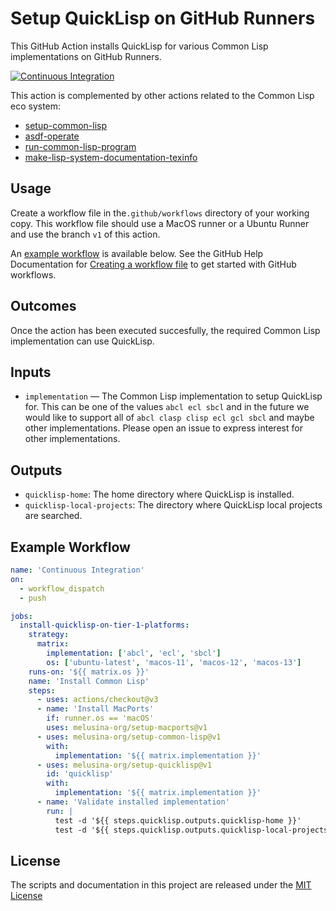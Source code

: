 # Setup QuickLisp on GitHub Runners

This GitHub Action installs QuickLisp for various Common Lisp
implementations on GitHub Runners.

[![Continuous Integration](https://github.com/melusina-org/setup-quicklisp/actions/workflows/continuous-integration.yaml/badge.svg)](https://github.com/melusina-org/setup-quicklisp/actions/workflows/continuous-integration.yaml)

This action is complemented by other actions related to the Common
Lisp eco system:

- [setup-common-lisp](https://github.com/melusina-org/setup-common-lisp)
- [asdf-operate](https://github.com/melusina-org/asdf-operate)
- [run-common-lisp-program](https://github.com/melusina-org/run-common-lisp-program)
- [make-lisp-system-documentation-texinfo](https://github.com/melusina-org/make-lisp-system-documentation-texinfo)


## Usage

Create a workflow file in the`.github/workflows` directory of your
working copy.  This workflow file should use a MacOS runner or a
Ubuntu Runner and use the branch `v1` of this action.


An [example workflow](#example-workflow) is available below. See the GitHub Help Documentation for
[Creating a workflow file](https://help.github.com/en/articles/configuring-a-workflow#creating-a-workflow-file)
to get started with GitHub workflows.


## Outcomes

Once the action has been executed succesfully, the required Common
Lisp implementation can use QuickLisp.


## Inputs

* `implementation` — The Common Lisp implementation to setup QuickLisp
  for. This can be one of the values `abcl ecl sbcl` and
  in the future we would like to support all of `abcl clasp clisp ecl gcl sbcl`
  and maybe other implementations. Please open an issue to express
  interest for other implementations.


## Outputs

* `quicklisp-home`: The home directory where QuickLisp is installed.
* `quicklisp-local-projects`: The directory where QuickLisp local
  projects are searched.


## Example Workflow

```yaml
name: 'Continuous Integration'
on:
  - workflow_dispatch
  - push

jobs:
  install-quicklisp-on-tier-1-platforms:
    strategy:
      matrix:
        implementation: ['abcl', 'ecl', 'sbcl']
        os: ['ubuntu-latest', 'macos-11', 'macos-12', 'macos-13']
    runs-on: '${{ matrix.os }}'
    name: 'Install Common Lisp'
    steps:
      - uses: actions/checkout@v3
      - name: 'Install MacPorts'
        if: runner.os == 'macOS'
        uses: melusina-org/setup-macports@v1
      - uses: melusina-org/setup-common-lisp@v1
        with:
          implementation: '${{ matrix.implementation }}'
      - uses: melusina-org/setup-quicklisp@v1
        id: 'quicklisp'
        with:
          implementation: '${{ matrix.implementation }}'
      - name: 'Validate installed implementation'
        run: |
          test -d '${{ steps.quicklisp.outputs.quicklisp-home }}'
          test -d '${{ steps.quicklisp.outputs.quicklisp-local-projects }}'
```

## License
The scripts and documentation in this project are released under the [MIT License](LICENSE)
